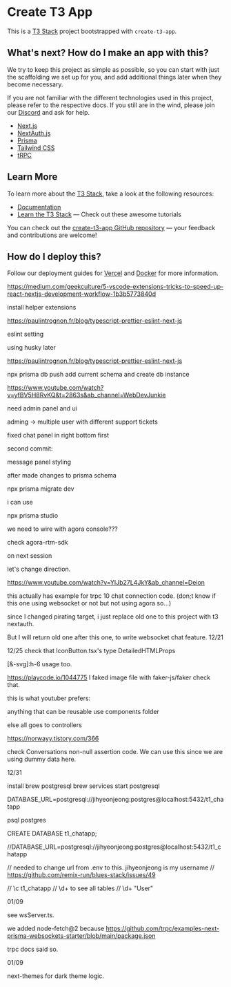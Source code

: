 # Create T3 App

This is a [T3 Stack](https://create.t3.gg/) project bootstrapped with `create-t3-app`.

## What's next? How do I make an app with this?

We try to keep this project as simple as possible, so you can start with just the scaffolding we set up for you, and add additional things later when they become necessary.

If you are not familiar with the different technologies used in this project, please refer to the respective docs. If you still are in the wind, please join our [Discord](https://t3.gg/discord) and ask for help.

- [Next.js](https://nextjs.org)
- [NextAuth.js](https://next-auth.js.org)
- [Prisma](https://prisma.io)
- [Tailwind CSS](https://tailwindcss.com)
- [tRPC](https://trpc.io)

## Learn More

To learn more about the [T3 Stack](https://create.t3.gg/), take a look at the following resources:

- [Documentation](https://create.t3.gg/)
- [Learn the T3 Stack](https://create.t3.gg/en/faq#what-learning-resources-are-currently-available) — Check out these awesome tutorials

You can check out the [create-t3-app GitHub repository](https://github.com/t3-oss/create-t3-app) — your feedback and contributions are welcome!

## How do I deploy this?

Follow our deployment guides for [Vercel](https://create.t3.gg/en/deployment/vercel) and [Docker](https://create.t3.gg/en/deployment/docker) for more information.

https://medium.com/geekculture/5-vscode-extensions-tricks-to-speed-up-react-nextjs-development-workflow-1b3b5773840d

install helper extensions

https://paulintrognon.fr/blog/typescript-prettier-eslint-next-js

eslint setting

using husky later

https://paulintrognon.fr/blog/typescript-prettier-eslint-next-js

npx prisma db push
add current schema and create db instance

https://www.youtube.com/watch?v=yfBV5H8RvKQ&t=2863s&ab_channel=WebDevJunkie

need admin panel and ui

adming -> multiple user with different support tickets

fixed chat panel in right bottom first

second commit:

message panel styling

after made changes to prisma schema

npx prisma migrate dev

i can use

npx prisma studio

we need to wire with agora console???

check agora-rtm-sdk

on next session

let's change direction.

https://www.youtube.com/watch?v=YIJb27L4JkY&ab_channel=Deion

this actually has example for trpc 10 chat connection code.
(don;t know if this one using websocket or not but not using agora so...)

since I changed pirating target, i just replace old one to this project with t3 nextauth.

But I will return old one after this one, to write websocket chat feature.
12/21

12/25
check that IconButton.tsx's type DetailedHTMLProps

[&-svg]:h-6 usage too.

https://playcode.io/1044775
I faked image file with faker-js/faker check that.

this is what youtuber prefers:

anything that can be reusable use components folder

else all goes to controllers

https://norwayy.tistory.com/366

check Conversations non-null assertion code. We can use this since we are using dummy data here.

12/31

install brew postgresql
brew services start postgresql

DATABASE_URL=postgresql://jihyeonjeong:postgres@localhost:5432/t1_chatapp

psql postgres

CREATE DATABASE t1_chatapp;

//DATABASE_URL=postgresql://jihyeonjeong:postgres@localhost:5432/t1_chatapp

// needed to change url from .env to this. jihyeonjeong is my username
// https://github.com/remix-run/blues-stack/issues/49

// \c t1_chatapp
// \d+ to see all tables
// \d+ "User"

01/09

see wsServer.ts.

we added node-fetch@2 because https://github.com/trpc/examples-next-prisma-websockets-starter/blob/main/package.json

trpc docs said so.

01/09

next-themes for dark theme logic.
